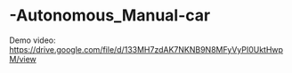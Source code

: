 # -Autonomous_Manual-car
Demo video:
https://drive.google.com/file/d/133MH7zdAK7NKNB9N8MFyVyPI0UktHwpM/view
